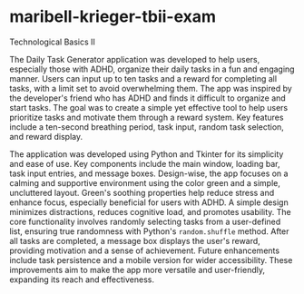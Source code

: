 # maribell-krieger-tbii-exam
Technological Basics II


The Daily Task Generator application was developed to help users, especially those with ADHD, organize their daily tasks in a fun and engaging manner. Users can input up to ten tasks and a reward for completing all tasks, with a limit set to avoid overwhelming them. 
The app was inspired by the developer's friend who has ADHD and finds it difficult to organize and start tasks. The goal was to create a simple yet effective tool to help users prioritize tasks and motivate them through a reward system. Key features include a ten-second breathing period, task input, random task selection, and reward display.

The application was developed using Python and Tkinter for its simplicity and ease of use. Key components include the main window, loading bar, task input entries, and message boxes.
Design-wise, the app focuses on a calming and supportive environment using the color green and a simple, uncluttered layout. Green's soothing properties help reduce stress and enhance focus, especially beneficial for users with ADHD. A simple design minimizes distractions, reduces cognitive load, and promotes usability.
The core functionality involves randomly selecting tasks from a user-defined list, ensuring true randomness with Python's `random.shuffle` method. After all tasks are completed, a message box displays the user's reward, providing motivation and a sense of achievement.
Future enhancements include task persistence and a mobile version for wider accessibility. These improvements aim to make the app more versatile and user-friendly, expanding its reach and effectiveness.
